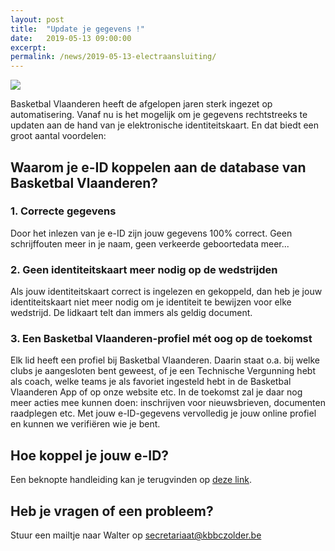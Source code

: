 ```yaml
---
layout: post
title:  "Update je gegevens !"
date:   2019-05-13 09:00:00
excerpt: 
permalink: /news/2019-05-13-electraansluiting/
---
```


![](/news/img/update.jpg)

Basketbal Vlaanderen heeft de afgelopen jaren sterk ingezet op automatisering. Vanaf nu is het mogelijk om je gegevens rechtstreeks te updaten aan de hand van je elektronische identiteitskaart. En dat biedt een groot aantal voordelen:

## Waarom je e-ID koppelen aan de database van Basketbal Vlaanderen? 

### 1. Correcte gegevens
Door het inlezen van je e-ID zijn jouw gegevens 100% correct. Geen schrijffouten meer in je naam, geen verkeerde geboortedata meer...
 
### 2. Geen identiteitskaart meer nodig op de wedstrijden
Als jouw identiteitskaart correct is ingelezen en gekoppeld, dan heb je jouw identiteitskaart niet meer nodig om je identiteit te bewijzen voor elke wedstrijd. De lidkaart telt dan immers als geldig document. 

### 3. Een Basketbal Vlaanderen-profiel mét oog op de toekomst
Elk lid heeft een profiel bij Basketbal Vlaanderen. Daarin staat o.a. bij welke clubs je aangesloten bent geweest, of je een Technische Vergunning hebt als coach, welke teams je als favoriet ingesteld hebt in de Basketbal Vlaanderen App of op onze website etc. In de toekomst zal je daar nog meer acties mee kunnen doen: inschrijven voor nieuwsbrieven, documenten raadplegen etc. Met jouw e-ID-gegevens vervolledig je jouw online profiel en kunnen we verifiëren wie je bent.  

## Hoe koppel je jouw e-ID? 

Een beknopte handleiding  kan je terugvinden op [deze link](https://www.basketbal.vlaanderen/src/Frontend/Files/userfiles/files/Dorien/Online%20aansluitingen/Handleiding%20elektronisch%20aansluiten.pdf).

## Heb je vragen of een probleem?

Stuur een mailtje naar Walter op secretariaat@kbbczolder.be

